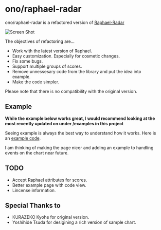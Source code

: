 ono/raphael-radar
=================

ono/raphael-radar is a refactored version of
[Raphael-Radar](https://github.com/tnzk/Raphael-Radar)

![Screen Shot](https://github.com/ono/raphael-radar/raw/master/example/images/screenshot.png)

The objectives of refactoring are...

* Work with the latest version of Raphael.
* Easy customization. Especially for cosmetic changes.
* Fix some bugs.
* Support multiple groups of scores.
* Remove unnessesary code from the library and put the idea into example.
* Make the code simpler.

Please note that there is no compatibility with the original version.

Example
-------

**While the example below works great, I would recommend looking at the most recently updated on under /examples in this project**

Seeing example is always the best way to understand how it works. Here is an
[example code](http://o1123.com/raphael-radar/example/index.html).

I am thinking of making the page nicer and adding an example to handling events
on the chart near future.

TODO
----

* Accept Raphael attributes for scores.
* Better example page with code view.
* Lincense information.

Special Thanks to
-----------------

* KURAZEKO Kyohe for original version.
* Yoshihide Tsuda for desigining a rich version of sample chart.

